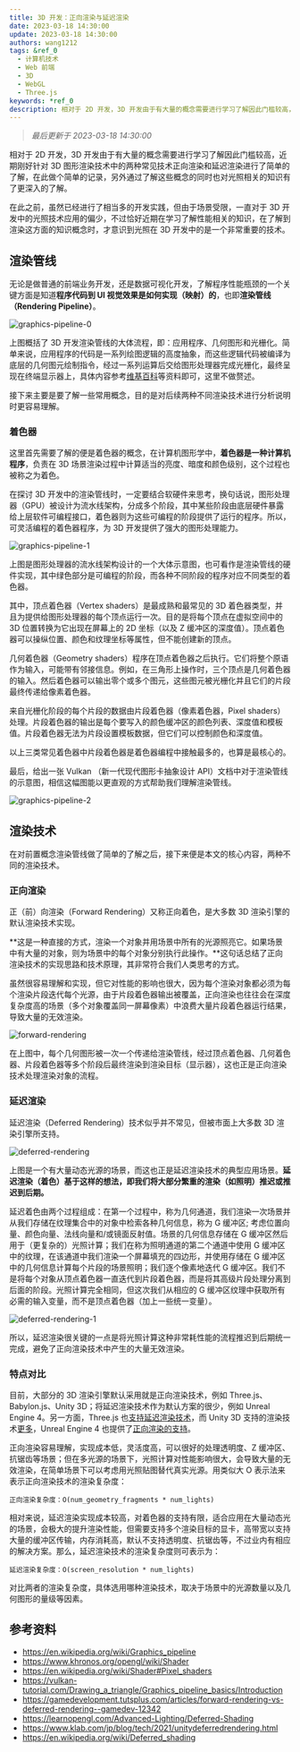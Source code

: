 ```yaml
---
title: 3D 开发：正向渲染与延迟渲染
date: 2023-03-18 14:30:00
update: 2023-03-18 14:30:00
authors: wang1212
tags: &ref_0
  - 计算机技术
  - Web 前端
  - 3D
  - WebGL
  - Three.js
keywords: *ref_0
description: 相对于 2D 开发，3D 开发由于有大量的概念需要进行学习了解因此门槛较高，近期刚好针对 3D 图形渲染技术中的两种常见技术正向渲染和延迟渲染进行了简单的了解，在此做个简单的记录，另外通过了解这些概念的同时也对光照相关的知识有了更深入的了解。
---
```


> _最后更新于 2023-03-18 14:30:00_

相对于 2D 开发，3D 开发由于有大量的概念需要进行学习了解因此门槛较高，近期刚好针对 3D 图形渲染技术中的两种常见技术正向渲染和延迟渲染进行了简单的了解，在此做个简单的记录，另外通过了解这些概念的同时也对光照相关的知识有了更深入的了解。

在此之前，虽然已经进行了相当多的开发实践，但由于场景受限，一直对于 3D 开发中的光照技术应用的偏少，不过恰好近期在学习了解性能相关的知识，在了解到渲染这方面的知识概念时，才意识到光照在 3D 开发中的是一个非常重要的技术。

<!-- truncate -->

## 渲染管线

无论是做普通的前端业务开发，还是数据可视化开发，了解程序性能瓶颈的一个关键方面是知道**程序代码到 UI 视觉效果是如何实现（映射）的**，也即**渲染管线（Rendering Pipeline）**。

![graphics-pipeline-0](./assets/graphics-pipeline-0.jpg)

上图概括了 3D 开发渲染管线的大体流程，即：应用程序、几何图形和光栅化。简单来说，应用程序的代码是一系列绘图逻辑的高度抽象，而这些逻辑代码被编译为底层的几何图元绘制指令，经过一系列运算后交给图形处理器完成光栅化，最终呈现在终端显示器上，具体内容参考[维基百科](https://en.wikipedia.org/wiki/Graphics_pipeline)等资料即可，这里不做赘述。

接下来主要是要了解一些常用概念，目的是对后续两种不同渲染技术进行分析说明时更容易理解。

### 着色器

这里首先需要了解的便是着色器的概念，在计算机图形学中，**着色器是一种计算机程序**，负责在 3D 场景渲染过程中计算适当的亮度、暗度和颜色级别，这个过程也被称之为着色。

在探讨 3D 开发中的渲染管线时，一定要结合软硬件来思考，换句话说，图形处理器（GPU）被设计为流水线架构，分成多个阶段，其中某些阶段由底层硬件暴露给上层软件可编程接口，着色器则为这些可编程的阶段提供了运行的程序。所以，可灵活编程的着色器程序，为 3D 开发提供了强大的图形处理能力。

![graphics-pipeline-1](./assets/graphics-pipeline-1.webp)

上图是图形处理器的流水线架构设计的一个大体示意图，也可看作是渲染管线的硬件实现，其中绿色部分是可编程的阶段，而各种不同阶段的程序对应不同类型的着色器。

其中，顶点着色器（Vertex shaders）是最成熟和最常见的 3D 着色器类型，并且为提供给图形处理器的每个顶点运行一次。目的是将每个顶点在虚拟空间中的 3D 位置转换为它出现在屏幕上的 2D 坐标（以及 Z 缓冲区的深度值）。顶点着色器可以操纵位置、颜色和纹理坐标等属性，但不能创建新的顶点。

几何着色器（Geometry shaders）程序在顶点着色器之后执行。它们将整个原语作为输入，可能带有邻接信息。例如，在三角形上操作时，三个顶点是几何着色器的输入。然后着色器可以输出零个或多个图元，这些图元被光栅化并且它们的片段最终传递给像素着色器。

来自光栅化阶段的每个片段的数据由片段着色器（像素着色器，Pixel shaders）处理。片段着色器的输出是每个要写入的颜色缓冲区的颜色列表、深度值和模板值。片段着色器无法为片段设置模板数据，但它们可以控制颜色和深度值。

以上三类常见着色器中片段着色器是着色器编程中接触最多的，也算是最核心的。

最后，给出一张 Vulkan （新一代现代图形卡抽象设计 API）文档中对于渲染管线的示意图，相信这幅图能以更直观的方式帮助我们理解渲染管线。

![graphics-pipeline-2](./assets/graphics-pipeline-2.webp)

## 渲染技术

在对前置概念渲染管线做了简单的了解之后，接下来便是本文的核心内容，两种不同的渲染技术。

### 正向渲染

正（前）向渲染（Forward Rendering）又称正向着色，是大多数 3D 渲染引擎的默认渲染技术实现。

**这是一种直接的方式，渲染一个对象并用场景中所有的光源照亮它。如果场景中有大量的对象，则为场景中的每个对象分别执行此操作。**这句话总结了正向渲染技术的实现思路和技术原理，其非常符合我们人类思考的方式。

虽然很容易理解和实现，但它对性能的影响也很大，因为每个渲染对象都必须为每个渲染片段迭代每个光源，由于片段着色器输出被覆盖，正向渲染也往往会在深度复杂度高的场景（多个对象覆盖同一屏幕像素）中浪费大量片段着色器运行结果，导致大量的无效渲染。

![forward-rendering](./assets/forward-rendering.webp)

在上图中，每个几何图形被一次一个传递给渲染管线，经过顶点着色器、几何着色器、片段着色器等多个阶段后最终渲染到渲染目标（显示器），这也正是正向渲染技术处理渲染对象的流程。

### 延迟渲染

延迟渲染（Deferred Rendering）技术似乎并不常见，但被市面上大多数 3D 渲染引擎所支持。

![deferred-rendering](./assets/deferred-rendering.webp)

上图是一个有大量动态光源的场景，而这也正是延迟渲染技术的典型应用场景。**延迟渲染（着色）基于这样的想法，即我们将大部分繁重的渲染（如照明）推迟或推迟到后期。**

延迟着色由两个过程组成：在第一个过程中，称为几何通道，我们渲染一次场景并从我们存储在纹理集合中的对象中检索各种几何信息，称为 G 缓冲区; 考虑位置向量、颜色向量、法线向量和/或镜面反射值。场景的几何信息存储在 G 缓冲区然后用于（更复杂的）光照计算；我们在称为照明通道的第二个通道中使用 G 缓冲区中的纹理，在该通道中我们渲染一个屏幕填充的四边形，并使用存储在 G 缓冲区中的几何信息计算每个片段的场景照明；我们逐个像素地迭代 G 缓冲区。我们不是将每个对象从顶点着色器一直迭代到片段着色器，而是将其高级片段处理分离到后面的阶段。光照计算完全相同，但这次我们从相应的 G 缓冲区纹理中获取所有必需的输入变量，而不是顶点着色器（加上一些统一变量）。

![deferred-rendering-1](./assets/deferred-rendering-1.webp)

所以，延迟渲染很关键的一点是将光照计算这种非常耗性能的流程推迟到后期统一完成，避免了正向渲染技术中产生的大量无效渲染。

### 特点对比

目前，大部分的 3D 渲染引擎默认采用就是正向渲染技术，例如 Three.js、Babylon.js、Unity 3D；将延迟渲染技术作为默认方案的很少，例如 Unreal Engine 4。另一方面，Three.js 也[支持延迟渲染技术](https://threejs.org/docs/#api/en/renderers/WebGLMultipleRenderTargets)，而 Unity 3D 支持的渲染技术[更多](https://docs.unity3d.com/Manual/RenderingPaths.html)，Unreal Engine 4 也提供了[正向渲染的支持](https://docs.unrealengine.com/4.26/en-US/TestingAndOptimization/PerformanceAndProfiling/ForwardRenderer/)。

正向渲染容易理解，实现成本低，灵活度高，可以很好的处理透明度、Z 缓冲区、抗锯齿等场景；但在多光源的场景下，光照计算对性能影响很大，会导致大量的无效渲染，在简单场景下可以考虑用光照贴图替代真实光源。用类似大 O 表示法来表示正向渲染技术的渲染复杂度：

```plain
正向渲染复杂度：O(num_geometry_fragments * num_lights)
```

相对来说，延迟渲染实现成本较高，对着色器的支持有限，适合应用在大量动态光的场景，会极大的提升渲染性能，但需要支持多个渲染目标的显卡，高带宽以支持大量的缓冲区传输，内存消耗高，默认不支持透明度、抗锯齿等，不过业内有相应的解决方案。那么，延迟渲染技术的渲染复杂度则可表示为：

```plain
延迟渲染复杂度：O(screen_resolution * num_lights)
```

对比两者的渲染复杂度，具体选用哪种渲染技术，取决于场景中的光源数量以及几何图形的量级等因素。

## 参考资料

- https://en.wikipedia.org/wiki/Graphics_pipeline
- https://www.khronos.org/opengl/wiki/Shader
- https://en.wikipedia.org/wiki/Shader#Pixel_shaders
- https://vulkan-tutorial.com/Drawing_a_triangle/Graphics_pipeline_basics/Introduction
- https://gamedevelopment.tutsplus.com/articles/forward-rendering-vs-deferred-rendering--gamedev-12342
- https://learnopengl.com/Advanced-Lighting/Deferred-Shading
- https://www.klab.com/jp/blog/tech/2021/unitydeferredrendering.html
- https://en.wikipedia.org/wiki/Deferred_shading

